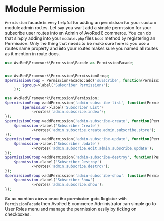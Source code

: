 # Module Permission

`Permission` facade is very helpful for adding an permisison for your custom module admin routes. Let say you want add a simple permission for your subscribe user routes into an Admin of AvoRed E commerce. You can do that simply adding into your `module.php` files `boot` method by registering an Permission. Only the thing that needs to be make sure here is you use a routes name property and into your routes makes sure you named all routes as it mention in route docs.

```php
use AvoRed\Framework\Permission\Facade as PermissionFacade;


use AvoRed\Framework\Permission\PermissionGroup;
$permissionGroup = PermissionFacade::add('subscribe', function(PermissionGroup $group){
        $group->label('Subscriber Permissions');
    });

use AvoRed\Framework\Permission\Permission;
$permissionGroup->addPermission('admin-subscribe-list', function(Permission $permission) {
        $permission->label('Subscriber List')
            ->routes('admin.subscribe.index');
});
$permissionGroup->addPermission('admin-subscribe-create', function(Permission $permission) {
    $permission->label('Subscriber Create')
            ->routes('admin.subscribe.create,admin.subscribe.store');
});
$permissionGroup->addPermission('admin-subscribe-update', function(Permission $permission) {
    $permission->label('Subscriber Update')
            ->routes('admin.subscribe.edit,admin.subscribe.update');
});
$permissionGroup->addPermission('admin-subscribe-destroy', function(Permission $permission) {
    $permission->label('Subscriber Destroy')
            ->routes('admin.subscribe.destroy');
});
$permissionGroup->addPermission('admin-subscribe-show', function(Permission $permission) {
    $permission->label('Subscriber Show')
            ->routes('admin.subscribe.show');
});
```

So as mention above once the permission gets Register with `PermissionFacade` then AvoRed E commerce Administrator can simple go to User Roles menu and manage the permission easily by ticking on checkboxes.

